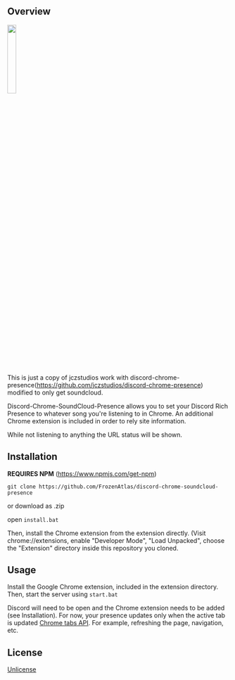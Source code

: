 ## Overview

<img src="https://i.imgur.com/b4EyqpV.png" width="20%" />

This is just a copy of jczstudios work with discord-chrome-presence(https://github.com/jczstudios/discord-chrome-presence) modified to only get soundcloud.

Discord-Chrome-SoundCloud-Presence allows you to set your Discord Rich Presence to whatever song you're listening to in Chrome. An additional Chrome extension is included in order to rely site information.

While not listening to anything the URL status will be shown.

## Installation

**REQUIRES NPM** (https://www.npmjs.com/get-npm)
```
git clone https://github.com/FrozenAtlas/discord-chrome-soundcloud-presence 
```
or download as .zip

open ```install.bat```

Then, install the Chrome extension from the extension directly. (Visit chrome://extensions, enable "Developer Mode", "Load Unpacked", choose the "Extension" directory inside this repository you cloned.

## Usage
Install the Google Chrome extension, included in the extension directory. Then, start the server using
```start.bat```

Discord will need to be open and the Chrome extension needs to be added (see Installation). For now, your presence updates only when the active tab is updated [Chrome tabs API](https://developer.chrome.com/extensions/tabs#event-onUpdated). For example, refreshing the page, navigation, etc.

## License

[Unlicense](http://unlicense.org/)
